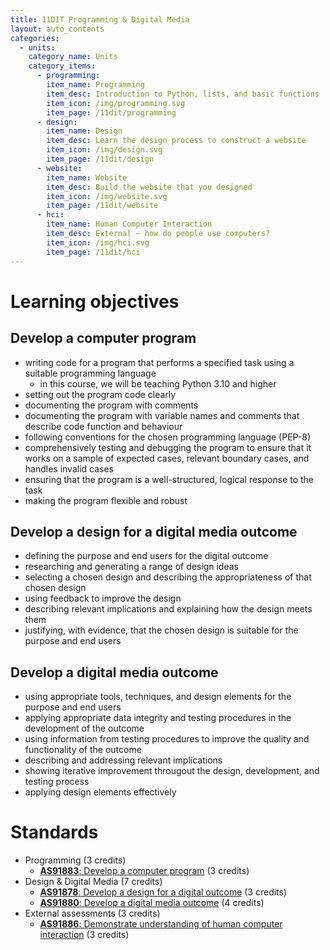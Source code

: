```yaml
---
title: 11DIT Programming & Digital Media
layout: auto_contents
categories:
  - units:
    category_name: Units
    category_items:
      - programming:
        item_name: Programming
        item_desc: Introduction to Python, lists, and basic functions
        item_icon: /img/programming.svg
        item_page: /11dit/programming
      - design:
        item_name: Design
        item_desc: Learn the design process to construct a website
        item_icon: /img/design.svg
        item_page: /11dit/design
      - website:
        item_name: Website
        item_desc: Build the website that you designed
        item_icon: /img/website.svg
        item_page: /11dit/website
      - hci:
        item_name: Human Computer Interaction
        item_desc: External — how do people use computers?
        item_icon: /img/hci.svg
        item_page: /11dit/hci
---
```


# Learning objectives

## Develop a computer program
- writing code for a program that performs a specified task using a suitable
programming language
    - in this course, we will be teaching Python 3.10 and higher
- setting out the program code clearly
- documenting the program with comments
- documenting the program with variable names and comments that describe code
function and behaviour
- following conventions for the chosen programming language (PEP-8)
- comprehensively testing and debugging the program to ensure that it works on a sample of expected cases, relevant boundary cases, and handles invalid cases
- ensuring that the program is a well-structured, logical response to the task
- making the program flexible and robust

## Develop a design for a digital media outcome

- defining the purpose and end users for the digital outcome
- researching and generating a range of design ideas
- selecting a chosen design and describing the appropriateness of that chosen design
- using feedback to improve the design
- describing relevant implications and explaining how the design meets them
- justifying, with evidence, that the chosen design is suitable for the purpose and end users

## Develop a digital media outcome

- using appropriate tools, techniques, and design elements for the purpose and end users
- applying appropriate data integrity and testing procedures in the development of the outcome
- using information from testing procedures to improve the quality and functionality of the outcome
- describing and addressing relevant implications
- showing iterative improvement througout the design, development, and testing process
- applying design elements effectively

# Standards

* Programming (3 credits)
    * [**AS91883**: Develop a computer program](https://www.nzqa.govt.nz/nqfdocs/ncea-resource/achievements/2019/as91883.pdf) (3 credits)
* Design & Digital Media (7 credits)
    * [**AS91878**: Develop a design for a digital outcome](https://www.nzqa.govt.nz/nqfdocs/ncea-resource/achievements/2019/as91878.pdf) (3 credits)
    * [**AS91880**: Develop a digital media outcome](https://www.nzqa.govt.nz/nqfdocs/ncea-resource/achievements/2019/as91880.pdf) (4 credits)
* External assessments (3 credits)
    * [**AS91886**: Demonstrate understanding of human computer interaction](https://www.nzqa.govt.nz/nqfdocs/ncea-resource/achievements/2019/as91886.pdf) (3 credits)